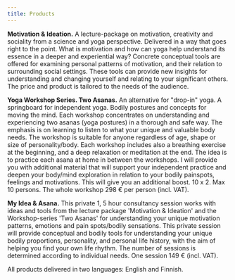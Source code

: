 ```yaml
---
title: Products
---
```


__Motivation & Ideation.__ A lecture-package on motivation, creativity and sociality from a science and yoga perspective. Delivered in a way
that goes right to the point. What is motivation and how can yoga help understand its essence in a deeper and experiential way?
Concrete conceptual tools are offered for examining personal patterns of motivation, and their relation to surrounding social
settings. These tools can provide new insights for understanding and changing yourself and relating to your significant others. The price and product is tailored to the needs of the audience. 

__Yoga Workshop Series. Two Asanas.__ An alternative for "drop-in" yoga. A springboard for independent
yoga. Bodily postures and concepts for moving the mind. Each workshop concentrates on understanding and experiencing two asanas (yoga postures) in a thorough and safe
way. The emphasis is on learning to listen to what your unique and valuable body needs. The workshop is suitable for anyone regardless of
age, shape or size of personality/body. Each workshop includes also a breathing exercise at the beginning, and a deep relaxation or
meditation at the end. The idea is to practice each asana at home in between the workshops. I will provide you with additional material that will
support your independent practice and deepen your body/mind exploration in relation to your bodily painspots, feelings and motivations. This will give you an additional boost. 10 x 2. Max 10 persons. The whole workshop 298 € per person (incl. VAT).

__My Idea & Asana.__ This private 1, 5 hour consultancy session works with ideas and tools from the lecture package 'Motivation & Ideation' and
the Workshop-series 'Two Asanas' for understanding your unique motivation patterns, emotions and pain spots/bodily sensations. This
private session will provide conceptual and bodily tools for understanding your unique bodily proportions, personality, and
personal life history, with the aim of  helping you find your own life rhythm. The number of sessions is determined according to individual needs. One session 149 € (incl. VAT).

All products delivered in two languages: English and Finnish.
